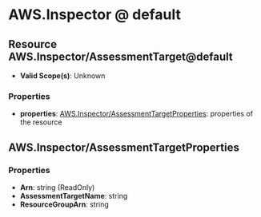 # AWS.Inspector @ default

## Resource AWS.Inspector/AssessmentTarget@default
* **Valid Scope(s)**: Unknown
### Properties
* **properties**: [AWS.Inspector/AssessmentTargetProperties](#awsinspectorassessmenttargetproperties): properties of the resource

## AWS.Inspector/AssessmentTargetProperties
### Properties
* **Arn**: string (ReadOnly)
* **AssessmentTargetName**: string
* **ResourceGroupArn**: string

